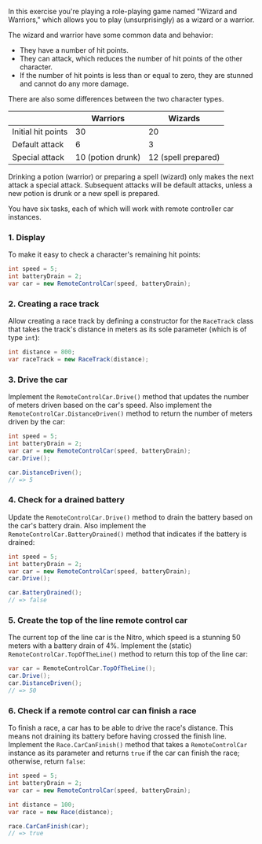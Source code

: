 In this exercise you're playing a role-playing game named "Wizard and Warriors," which allows you to play (unsurprisingly) as a wizard or a warrior.

The wizard and warrior have some common data and behavior:

- They have a number of hit points.
- They can attack, which reduces the number of hit points of the other character.
- If the number of hit points is less than or equal to zero, they are stunned and cannot do any more damage.

There are also some differences between the two character types.

|                    | Warriors          | Wizards             |
| ------------------ | ----------------- | ------------------- |
| Initial hit points | 30                | 20                  |
| Default attack     | 6                 | 3                   |
| Special attack     | 10 (potion drunk) | 12 (spell prepared) |

Drinking a potion (warrior) or preparing a spell (wizard) only makes the next attack a special attack. Subsequent attacks will be default attacks, unless a new potion is drunk or a new spell is prepared.

You have six tasks, each of which will work with remote controller car instances.

### 1. Display

To make it easy to check a character's remaining hit points:

```csharp
int speed = 5;
int batteryDrain = 2;
var car = new RemoteControlCar(speed, batteryDrain);
```

### 2. Creating a race track

Allow creating a race track by defining a constructor for the `RaceTrack` class that takes the track's distance in meters as its sole parameter (which is of type `int`):

```csharp
int distance = 800;
var raceTrack = new RaceTrack(distance);
```

### 3. Drive the car

Implement the `RemoteControlCar.Drive()` method that updates the number of meters driven based on the car's speed. Also implement the `RemoteControlCar.DistanceDriven()` method to return the number of meters driven by the car:

```csharp
int speed = 5;
int batteryDrain = 2;
var car = new RemoteControlCar(speed, batteryDrain);
car.Drive();

car.DistanceDriven();
// => 5
```

### 4. Check for a drained battery

Update the `RemoteControlCar.Drive()` method to drain the battery based on the car's battery drain. Also implement the `RemoteControlCar.BatteryDrained()` method that indicates if the battery is drained:

```csharp
int speed = 5;
int batteryDrain = 2;
var car = new RemoteControlCar(speed, batteryDrain);
car.Drive();

car.BatteryDrained();
// => false
```

### 5. Create the top of the line remote control car

The current top of the line car is the Nitro, which speed is a stunning 50 meters with a battery drain of 4%. Implement the (static) `RemoteControlCar.TopOfTheLine()` method to return this top of the line car:

```csharp
var car = RemoteControlCar.TopOfTheLine();
car.Drive();
car.DistanceDriven();
// => 50
```

### 6. Check if a remote control car can finish a race

To finish a race, a car has to be able to drive the race's distance. This means not draining its battery before having crossed the finish line. Implement the `Race.CarCanFinish()` method that takes a `RemoteControlCar` instance as its parameter and returns `true` if the car can finish the race; otherwise, return `false`:

```csharp
int speed = 5;
int batteryDrain = 2;
var car = new RemoteControlCar(speed, batteryDrain);

int distance = 100;
var race = new Race(distance);

race.CarCanFinish(car);
// => true
```
